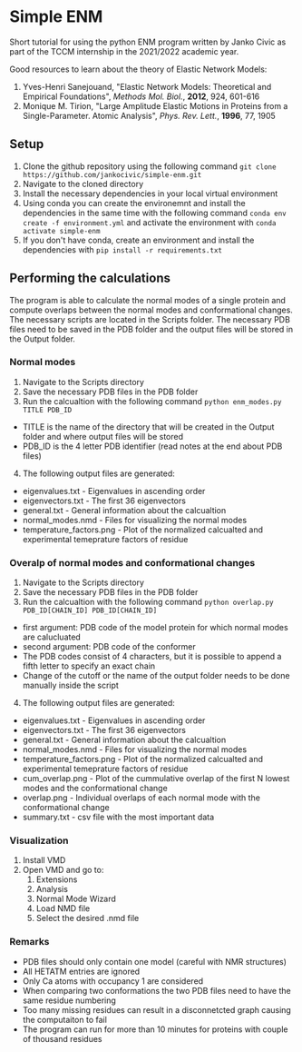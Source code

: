 # Simple ENM
Short tutorial for using the python ENM program written by Janko Civic as part
of the TCCM internship in the 2021/2022 academic year.

Good resources to learn about the theory of Elastic Network Models:
1. Yves-Henri Sanejouand, "Elastic Network Models: Theoretical and Empirical Foundations", *Methods Mol. Biol.*, **2012**, 924, 601-616
2. Monique M. Tirion, "Large Amplitude Elastic Motions in Proteins from a Single-Parameter. Atomic Analysis", *Phys. Rev. Lett.*, **1996**, 77, 1905

## Setup
1. Clone the github repository using the following command `git clone https://github.com/jankocivic/simple-enm.git`
2. Navigate to the cloned directory
3. Install the necessary dependencies in your local virtual environment
  1. Using conda you can create the environemnt and install the dependencies in the same time with the following command `conda env create -f environment.yml` and activate the environment with `conda activate simple-enm`
  2. If you don't have conda, create an environment and install the dependencies with `pip install -r requirements.txt` 

## Performing the calculations
The program is able to calculate the normal modes of a single protein and compute overlaps between the normal modes and conformational changes. The necessary scripts are located in the Scripts folder. The necessary PDB files need to be saved in the PDB folder and the output files will be stored in the Output folder.

### Normal modes
1. Navigate to the Scripts directory
2. Save the necessary PDB files in the PDB folder
3. Run the calcualtion with the following command `python enm_modes.py TITLE PDB_ID`
  - TITLE is the name of the directory that will be created in the Output folder and where output files will be stored
  - PDB_ID is the 4 letter PDB identifier (read notes at the end about PDB files)
4. The following output files are generated:
  - eigenvalues.txt \- Eigenvalues in ascending order
  - eigenvectors.txt \- The first 36 eigenvectors
  - general.txt \- General information about the calcualtion
  - normal_modes.nmd \- Files for visualizing the normal modes
  - temperature_factors.png \- Plot of the normalized calcualted and experimental temeprature factors of residue

### Overalp of normal modes and conformational changes 
1. Navigate to the Scripts directory
2. Save the necessary PDB files in the PDB folder
3. Run the calcualtion with the following command `python overlap.py PDB_ID[CHAIN_ID] PDB_ID[CHAIN_ID]`
  - first argument: PDB code of the model protein for which normal modes are calucluated
  - second argument: PDB code of the conformer
  - The PDB codes consist of 4 characters, but it is possible to append a fifth
letter to specify an exact chain
  - Change of the cutoff or the name of the output folder needs to be done manually inside the script
4. The following output files are generated:
  - eigenvalues.txt \- Eigenvalues in ascending order
  - eigenvectors.txt \- The first 36 eigenvectors
  - general.txt \- General information about the calcualtion
  - normal_modes.nmd \- Files for visualizing the normal modes
  - temperature_factors.png \- Plot of the normalized calcualted and experimental temeprature factors of residue
  - cum_overlap.png \- Plot of the cummulative overlap of the first N lowest modes and the conformational change
  - overlap.png \- Individual overlaps of each normal mode with the conformational change
  - summary.txt \- csv file with the most important data

### Visualization
1. Install VMD
2. Open VMD and go to:
   1. Extensions
   2. Analysis
   3. Normal Mode Wizard
   4. Load NMD file
   5. Select the desired .nmd file
   
### Remarks
- PDB files should only contain one model (careful with NMR structures)
- All HETATM entries are ignored
- Only Ca atoms with occupancy 1 are considered
- When comparing two conformations the two PDB files need to have the same residue numbering
- Too many missing residues can result in a disconnetcted graph causing the computaiton to fail
- The program can run for more than 10 minutes for proteins with couple of thousand residues
